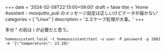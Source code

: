 +++
date = '2024-02-08T22:13:00+09:00'
draft = false
title = 'Home Assistant - mosquitto_pub のメッセージ設定は正しいけどデータが届かない'
categories = [ "Linux" ]
description = 'エスケープ処理が大事。'
+++

多分 " の前は \ が必要だと思う。

```shell
homeassistant.local -t homeassistant/test -u user -P password -p 1883 -m '{\"temperature\": 23.20}'
```